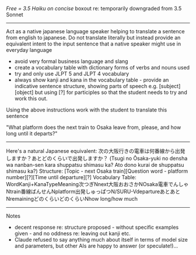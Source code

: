 _Free = 3.5 Haiku on concise_ boxout re: temporarily downgraded from 3.5 Sonnet

---

Act as a native japanese language speaker helping to translate a sentence from english to japanese. Do not translate literally but instead provide an equivalent intent to the input sentence that a native speaker might use in everyday language
- avoid very formal business language and slang
- create a vocabulary table with dictionary forms of verbs and nouns used
- try and only use JLPT 5 and JLPT 4 vocabulary
- always show kanji and kana in the vocabulary table - provide an indicative sentence structure, showing parts of speech e.g. [subject][object] but using [?] for participles so that the student needs to try and work this out.

Using the above instructions work with the student to translate this sentence 

"What platform does the next train to Osaka leave from, please, and how long until it departs?"

---

Here's a natural Japanese equivalent:
次の大阪行きの電車は何番線から出発しますか？あとどのくらいで出発しますか？
(Tsugi no Ōsaka-yuki no densha wa nanban-sen kara shuppatsu shimasu ka? Ato dono kurai de shuppatsu shimasu ka?)
Structure:
[Topic - next Osaka train][Question word - platform number][?][Time until departure][?]
Vocabulary Table:
WordKanji+KanaTypeMeaning次つぎNnext大阪おおさかNOsaka電車でんしゃNtrain番線ばんせんNplatform出発しゅっぱつN/SURU-VdepartureあとあとNremainingどのくらいどのくらいNhow long/how much

---

Notes
- decent response re: structure proposed - without specific examples given - and no oddness re: leaving out kanji etc.
- Claude refused to say anything much about itself in terms of model size and parameters, but other AIs are happy to answer (or speculate!)...